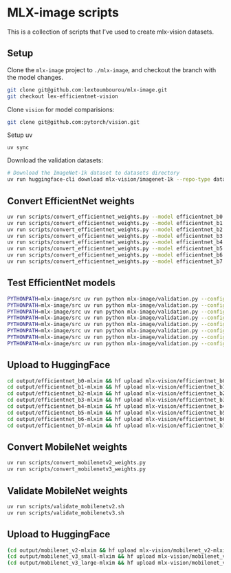 # MLX-image scripts

This is a collection of scripts that I've used to create mlx-vision datasets.

## Setup

Clone the `mlx-image` project to `./mlx-image`, and checkout the branch with the model changes.

```bash
git clone git@github.com:lextoumbourou/mlx-image.git
git checkout lex-efficientnet-vision
```

Clone `vision` for model comparisions:

```bash
git clone git@github.com:pytorch/vision.git
```

Setup uv

```
uv sync
```

Download the validation datasets:

```bash
# Download the ImageNet-1k dataset to datasets directory
uv run huggingface-cli download mlx-vision/imagenet-1k --repo-type dataset --local-dir datasets/imagenet-1k
```

## Convert EfficientNet weights

```bash
uv run scripts/convert_efficientnet_weights.py --model efficientnet_b0 --download
uv run scripts/convert_efficientnet_weights.py --model efficientnet_b1 --download
uv run scripts/convert_efficientnet_weights.py --model efficientnet_b2 --download
uv run scripts/convert_efficientnet_weights.py --model efficientnet_b3 --download
uv run scripts/convert_efficientnet_weights.py --model efficientnet_b4 --download
uv run scripts/convert_efficientnet_weights.py --model efficientnet_b5 --download
uv run scripts/convert_efficientnet_weights.py --model efficientnet_b6 --download
uv run scripts/convert_efficientnet_weights.py --model efficientnet_b7 --download
```

## Test EfficientNet models

```bash
PYTHONPATH=mlx-image/src uv run python mlx-image/validation.py --config val_config/validation_efficientnet_b0.yaml
PYTHONPATH=mlx-image/src uv run python mlx-image/validation.py --config val_config/validation_efficientnet_b1.yaml
PYTHONPATH=mlx-image/src uv run python mlx-image/validation.py --config val_config/validation_efficientnet_b2.yaml
PYTHONPATH=mlx-image/src uv run python mlx-image/validation.py --config val_config/validation_efficientnet_b3.yaml
PYTHONPATH=mlx-image/src uv run python mlx-image/validation.py --config val_config/validation_efficientnet_b4.yaml
PYTHONPATH=mlx-image/src uv run python mlx-image/validation.py --config val_config/validation_efficientnet_b5.yaml
PYTHONPATH=mlx-image/src uv run python mlx-image/validation.py --config val_config/validation_efficientnet_b6.yaml
PYTHONPATH=mlx-image/src uv run python mlx-image/validation.py --config val_config/validation_efficientnet_b7.yaml
```

## Upload to HuggingFace

```bash
cd output/efficientnet_b0-mlxim && hf upload mlx-vision/efficientnet_b0-mlxim .
cd output/efficientnet_b1-mlxim && hf upload mlx-vision/efficientnet_b1-mlxim .
cd output/efficientnet_b2-mlxim && hf upload mlx-vision/efficientnet_b2-mlxim .
cd output/efficientnet_b3-mlxim && hf upload mlx-vision/efficientnet_b3-mlxim .
cd output/efficientnet_b4-mlxim && hf upload mlx-vision/efficientnet_b4-mlxim .
cd output/efficientnet_b5-mlxim && hf upload mlx-vision/efficientnet_b5-mlxim .
cd output/efficientnet_b6-mlxim && hf upload mlx-vision/efficientnet_b6-mlxim .
cd output/efficientnet_b7-mlxim && hf upload mlx-vision/efficientnet_b7-mlxim .
```

## Convert MobileNet weights

```bash
uv run scripts/convert_mobilenetv2_weights.py
uv run scripts/convert_mobilenetv3_weights.py
```

## Validate MobileNet weights

```bash
uv run scripts/validate_mobilenetv2.sh
uv run scripts/validate_mobilenetv3.sh
```

## Upload to HuggingFace

```bash
(cd output/mobilenet_v2-mlxim && hf upload mlx-vision/mobilenet_v2-mlxim .)
(cd output/mobilenet_v3_small-mlxim && hf upload mlx-vision/mobilenet_v3_small-mlxim .)
(cd output/mobilenet_v3_large-mlxim && hf upload mlx-vision/mobilenet_v3_large-mlxim .)
```
